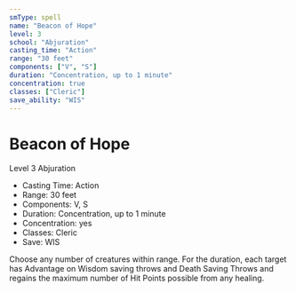 ```yaml
---
smType: spell
name: "Beacon of Hope"
level: 3
school: "Abjuration"
casting_time: "Action"
range: "30 feet"
components: ["V", "S"]
duration: "Concentration, up to 1 minute"
concentration: true
classes: ["Cleric"]
save_ability: "WIS"
---
```


# Beacon of Hope
Level 3 Abjuration

- Casting Time: Action
- Range: 30 feet
- Components: V, S
- Duration: Concentration, up to 1 minute
- Concentration: yes
- Classes: Cleric
- Save: WIS

Choose any number of creatures within range. For the duration, each target has Advantage on Wisdom saving throws and Death Saving Throws and regains the maximum number of Hit Points possible from any healing.
